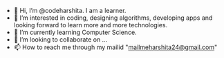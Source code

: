 - 👋 Hi, I’m @codeharshita. I am a learner.
- 👀 I’m interested in coding, designing algorithms, developing apps and looking forward to learn more and more technologies. 
- 🌱 I’m currently learning Computer Science.
- 💞️ I’m looking to collaborate on ...
- 📫 How to reach me through my mailid "mailmeharshita24@gmail.com"

<!---
codeharshita/codeharshita is a ✨ special ✨ repository because its `README.md` (this file) appears on your GitHub profile.
You can click the Preview link to take a look at your changes.
--->
